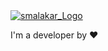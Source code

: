 <div class="container">
    <a href="https://github.com/smalakargh"> <img src="https://raw.githubusercontent.com/smalakargh/mycode/refs/heads/main/gitReadmePic.jpg?token=GHSAT0AAAAAACYPP3B6EZAG7272MABOSQK4ZYBGABA" alt="smalakar_Logo"></a>
 <p>I'm a developer by ❤️</p>
</div>

